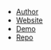 - [Author](https://vonng.com/en/)
- [Website](https://pigsty.cc)
- [Demo](http://demo.pigsty.cc)
- [Repo](https://github.com/Vonng/pigsty)